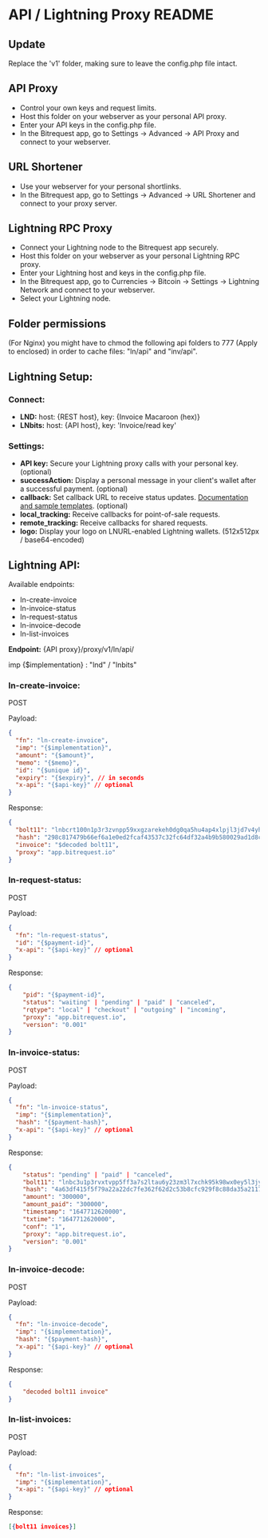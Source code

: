 # API / Lightning Proxy README

## Update

Replace the 'v1' folder, making sure to leave the config.php file intact.

## API Proxy

* Control your own keys and request limits.
* Host this folder on your webserver as your personal API proxy.
* Enter your API keys in the config.php file.
* In the Bitrequest app, go to Settings -> Advanced -> API Proxy and connect to your webserver.

## URL Shortener

* Use your webserver for your personal shortlinks.
* In the Bitrequest app, go to Settings -> Advanced -> URL Shortener and connect to your proxy server.

## Lightning RPC Proxy

* Connect your Lightning node to the Bitrequest app securely.
* Host this folder on your webserver as your personal Lightning RPC proxy.
* Enter your Lightning host and keys in the config.php file.
* In the Bitrequest app, go to Currencies -> Bitcoin -> Settings -> Lightning Network and connect to your webserver.
* Select your Lightning node.

## Folder permissions

(For Nginx) you might have to chmod the following api folders to 777 (Apply to enclosed) in order to cache files: "ln/api" and "inv/api".

## Lightning Setup:

### Connect:

* **LND:** host: {REST host}, key: {Invoice Macaroon (hex)}
* **LNbits:** host: {API host}, key: 'Invoice/read key'

### Settings:

* **API key:**  Secure your Lightning proxy calls with your personal key. (optional)  
* **successAction:**  Display a personal message in your client's wallet after a successful payment. (optional)  
* **callback:**  Set callback URL to receive status updates. [Documentation and sample templates](https://github.com/bitrequest/webshop-integration/). (optional)  
* **local_tracking:**  Receive callbacks for point-of-sale requests.
* **remote_tracking:** Receive callbacks for shared requests.  
* **logo:** Display your logo on LNURL-enabled Lightning wallets. (512x512px / base64-encoded) 

## Lightning API:

Available endpoints:
* ln-create-invoice
* ln-invoice-status
* ln-request-status
* ln-invoice-decode
* ln-list-invoices

**Endpoint:** {API proxy}/proxy/v1/ln/api/

imp {$implementation} : "lnd" / "lnbits"

### ln-create-invoice:

POST  

Payload:

```json
{
  "fn": "ln-create-invoice",
  "imp": "{$implementation}",
  "amount": "{$amount}",
  "memo": "{$memo}",
  "id": "{$unique id}",
  "expiry": "{$expiry}", // in seconds
  "x-api": "{$api-key}" // optional
}
```

Response:

```json
{
  "bolt11": "lnbcrt100n1p3r3zvnpp59xxgzarekeh0dg0qa5hu4ap4xlpjl3jd7v4yhx6cqq5668vv8c8qdp8w3jhxapqd9h8vmmfvdjjqctsdyszsnzw24fyc2gcqzpgxqz95sp5cq3lu0kgawn2djhfa7rq34v539t5lnslnyrsdt7zpxqa4z2zx0kq9qyyssqs6akvn2wsx6wjratycg0wmwqhtmgl0cqw4m0xqhj7cgy4uxk6alsln578y8x66utkch7vkav0kz2zc6yx4pygre27h2vtzrat803pqcqj8wzxp",
  "hash": "298c817479b66ef6a1e0ed2fcaf43537c32fc64df32a4b9b580029ad1d8c3e0e",
  "invoice": "$decoded bolt11",
  "proxy": "app.bitrequest.io"
}
```

### ln-request-status:

POST  

Payload:

```json
{
  "fn": "ln-request-status",
  "id": "{$payment-id}",
  "x-api": "{$api-key}" // optional
}
```

Response:

```json
{
    "pid": "{$payment-id}",
    "status": "waiting" | "pending" | "paid" | "canceled",
    "rqtype": "local" | "checkout" | "outgoing" | "incoming",
    "proxy": "app.bitrequest.io",
    "version": "0.001"
}
```

### ln-invoice-status:

POST  

Payload:

```json
{
  "fn": "ln-invoice-status",
  "imp": "{$implementation}",
  "hash": "{$payment-hash}",
  "x-api": "{$api-key}" // optional
}
```

Response:

```json
{
    "status": "pending" | "paid" | "canceled",
    "bolt11": "lnbc3u1p3rvxtvpp5ff3a7s2ltau6y23zm3l7xchk95k98wx0ey5l3jyd5ddzz9u97msqhp5a5y3dq8ac8zusau6wwlm927da6cqvxzzqr70rjtvzqf3q2dhwuxscqpjxqyjw5qrzjqftzw4d5r9nsau4nkakrxxdvkm0xgl6yxwuk4lp9yykz5kql0j5vzzkcgvqq8tgqqqqqqqqqqqqqphgq9qsp52kfc2x26ngwp55g0atdv626d2gqaelww6zm7gsv69nnevucy5shq9qy9qsqqeryqqec8gdlfnmvqcs4swwupw0wv2vzhgdzaew9hmgs3z50gfrr3r6lrkfyrxc2gv92sz7cg8hau40s3n5qwdc6a4s2l4fnh7fv2wgqc3zcsn",
    "hash": "4a63df415f5f79a22a22dc7fe362f62d2c53b8cfc929f8c88da35a211785f6e0",
    "amount": "300000",
    "amount_paid": "300000",
    "timestamp": "1647712620000",
    "txtime": "1647712620000",
    "conf": "1",
    "proxy": "app.bitrequest.io",
    "version": "0.001"
}
```

### ln-invoice-decode:

POST  

Payload:

```json
{
  "fn": "ln-invoice-decode",
  "imp": "{$implementation}",
  "hash": "{$payment-hash}",
  "x-api": "{$api-key}" // optional
}
```

Response:

```json
{
    "decoded bolt11 invoice"
}
```

### ln-list-invoices:

POST  

Payload:

```json
{
  "fn": "ln-list-invoices",
  "imp": "{$implementation}",
  "x-api": "{$api-key}" // optional
}
```

Response:

```json
[{bolt11 invoices}]
```